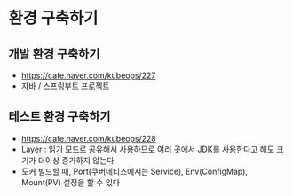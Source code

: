 # 환경 구축하기 
## 개발 환경 구축하기
- https://cafe.naver.com/kubeops/227
- 자바 / 스프링부트 프로젝트

## 테스트 환경 구축하기
- https://cafe.naver.com/kubeops/228
- Layer : 읽기 모드로 공유해서 사용하므로 여러 곳에서 JDK를 사용한다고 해도 크기가 더이상 증가하지 않는다 
- 도커 빌드할 때, Port(쿠버네티스에서는 Service), Env(ConfigMap), Mount(PV) 설정을 할 수 있다 
